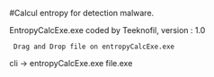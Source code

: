 #Calcul entropy for detection malware.

EntropyCalcExe.exe coded by Teeknofil, version : 1.0

	 Drag and Drop file on entropyCalcExe.exe

cli -> entropyCalcExe.exe file.exe
